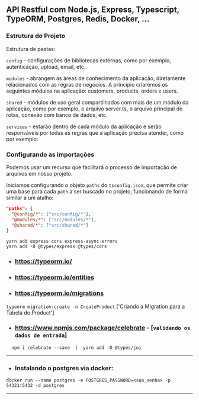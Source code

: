 ## API Restful com Node.js, Express, Typescript, TypeORM, Postgres, Redis, Docker, ...

### Estrutura do Projeto

Estrutura de pastas:

`config` - configurações de bibliotecas externas, como por exemplo, autenticação, upload, email, etc.

`modules` - abrangem as áreas de conhecimento da aplicação, diretamente relacionados com as regras de negócios. A princípio criaremos os seguintes módulos na aplicação: customers, products, orders e users.

`shared` - módulos de uso geral compartilhados com mais de um módulo da aplicação, como por exemplo, o arquivo server.ts, o arquivo principal de rotas, conexão com banco de dados, etc.

`services` - estarão dentro de cada módulo da aplicação e serão responsáveis por todas as regras que a aplicação precisa atender, como por exemplo:

### Configurando as importações

Podemos usar um recurso que facilitará o processo de importação de arquivos em nosso projeto.

Iniciamos configurando o objeto `paths` do `tsconfig.json`, que permite criar uma base para cada `path` a ser buscado no projeto, funcionando de forma similar a um atalho:

```json
"paths": {
  "@config/*": ["src/config/*"],
  "@modules/*": ["src/modules/*"],
  "@shared/*": ["src/shared/*"]
}
```

```add express
yarn add express cors express-async-errors
yarn add -D @types/express @types/cors
```

* ### https://typeorm.io/
* ###  https://typeorm.io/entities
* ### https://typeorm.io/migrations
` typeorm migration:create -n CreateProduct ` ['Criando a Migration para a Tabela de Product']

* ### https://www.npmjs.com/package/celebrate - [`validando os dados de entrada`]
`  npm i celebrate --save  |  yarn add -D @types/joi`


---
* ### Instalando o postgres via docker:
`docker run --name postgres -e POSTGRES_PASSWORD=<sua_senha> -p 54321:5432 -d postgres`

---

